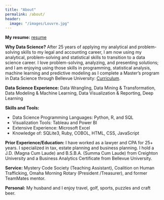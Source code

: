 ```yaml
---
title: "About"
permalink: /about/
header:
  image: "/images/Louvre.jpg"
---
```


**My resume:** [resume](/images/Resume_MDM_2021.pdf)

**Why Data Science?**  After 25 years of applying my analytical and problem-solving skills to my legal and accounting career, I am now using my analytical, problem-solving and statistical skills to transition to a data science career. I love problem-solving, analyzing, and presenting solutions; and I am enjoying using those skills in programming, statistical analysis, machine learning and predictive modeling as I complete a Master’s program in Data Science through Bellevue University:  [Curriculum](https://www.bellevue.edu/degrees/master/data-science-ms/).  

**Data Science Experience:**  Data Wrangling, Data Mining & Transformation, Data Modeling & Machine Learning, Data Visualization & Reporting, Deep Learning

**Skills and Tools:**

* Data Science Programming Languages: Python, R, and SQL
* Visualization Tools:  Tableau and Power BI
* Extensive Experience:  Microsoft Excel
* Knowledge of:  SQLite3, Ruby, COBOL, HTML, CSS, JavaScript

**Prior Experience/Education:**  I have worked as a lawyer and CPA for 25+ years.  I specialized in tax, estate planning and business planning.  I hold a J.D. (Magna Cum Laude) and B.S.B.A. (Summa Cum Laude) from Creighton University and a Business Analytics Certificate from Bellevue University.

**Service:**  Mystery Code Society (Teaching Assistant), Coalition on Human Trafficking, Omaha Morning Rotary (President /Treasurer), and former TeamMates mentor.

**Personal:**  My husband and I enjoy travel, golf, sports, puzzles and craft beer.  

